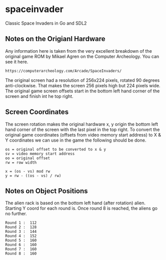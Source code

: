 # spaceinvader
Classic Space Invaders in Go and SDL2

## Notes on the Origianl Hardware

Any information here is taken from the very excellent breakdown of the original
game ROM by Mikael Agren on the Computer Archeology. You can see it here.

    https://computerarcheology.com/Arcade/SpaceInvaders/

The original screen had a resolution of 256x224 pixels, rotated 90 degrees 
anti-clockwise. That makes the screen 256 pixels high but 224 pixels wide.
The original game screen offsets start in the bottom left hand corner of
the screen and finish int he top right.

## Screen Coordinates

The screen rotation makes the original hardware x, y origin the bottom left
hand corner of the screen with the last pixel in the top right. To convert the
original game coordinates (offsets from video memory start address) to X & Y
coordinates we can use in the game the following should be done.

    os = original offset to be converted to x & y
    sv = video memory start address
    oo = original offset
    rw = row width

    x = (os - vs) mod rw
    y = rw - ((os - vs) / rw)

## Notes on Object Positions

The alien rack is based on the bottom left hand (after rotation) alien. Starting
Y coord for each round is. Once round 8 is reached, the aliens go no further.

    Round 1 :  112
    Round 2 :  128
    Round 3 :  144
    Round 4 :  152
    Round 5 :  160
    Round 6 :  160
    Round 7 :  160
    Round 8 :  160
  
